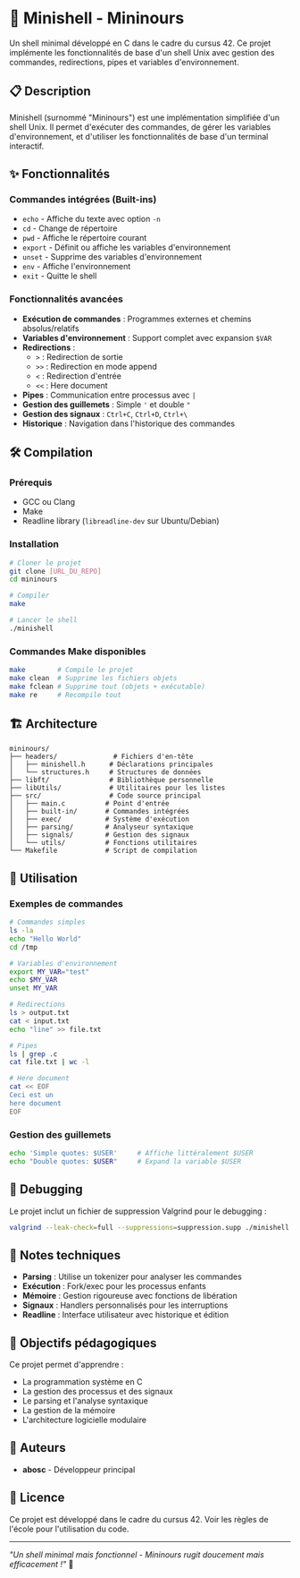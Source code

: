 # 🐻 Minishell - Mininours

Un shell minimal développé en C dans le cadre du cursus 42. Ce projet implémente les fonctionnalités de base d'un shell Unix avec gestion des commandes, redirections, pipes et variables d'environnement.

## 📋 Description

Minishell (surnommé "Mininours") est une implémentation simplifiée d'un shell Unix. Il permet d'exécuter des commandes, de gérer les variables d'environnement, et d'utiliser les fonctionnalités de base d'un terminal interactif.

## ✨ Fonctionnalités

### Commandes intégrées (Built-ins)
- `echo` - Affiche du texte avec option `-n`
- `cd` - Change de répertoire
- `pwd` - Affiche le répertoire courant
- `export` - Définit ou affiche les variables d'environnement
- `unset` - Supprime des variables d'environnement
- `env` - Affiche l'environnement
- `exit` - Quitte le shell

### Fonctionnalités avancées
- **Exécution de commandes** : Programmes externes et chemins absolus/relatifs
- **Variables d'environnement** : Support complet avec expansion `$VAR`
- **Redirections** :
  - `>` : Redirection de sortie
  - `>>` : Redirection en mode append
  - `<` : Redirection d'entrée
  - `<<` : Here document
- **Pipes** : Communication entre processus avec `|`
- **Gestion des guillemets** : Simple `'` et double `"`
- **Gestion des signaux** : `Ctrl+C`, `Ctrl+D`, `Ctrl+\`
- **Historique** : Navigation dans l'historique des commandes

## 🛠️ Compilation

### Prérequis
- GCC ou Clang
- Make
- Readline library (`libreadline-dev` sur Ubuntu/Debian)

### Installation
```bash
# Cloner le projet
git clone [URL_DU_REPO]
cd mininours

# Compiler
make

# Lancer le shell
./minishell
```

### Commandes Make disponibles
```bash
make        # Compile le projet
make clean  # Supprime les fichiers objets
make fclean # Supprime tout (objets + exécutable)
make re     # Recompile tout
```

## 🏗️ Architecture

```
mininours/
├── headers/              # Fichiers d'en-tête
│   ├── minishell.h      # Déclarations principales
│   └── structures.h     # Structures de données
├── libft/               # Bibliothèque personnelle
├── libUtils/            # Utilitaires pour les listes
├── src/                 # Code source principal
│   ├── main.c          # Point d'entrée
│   ├── built-in/       # Commandes intégrées
│   ├── exec/           # Système d'exécution
│   ├── parsing/        # Analyseur syntaxique
│   ├── signals/        # Gestion des signaux
│   └── utils/          # Fonctions utilitaires
└── Makefile            # Script de compilation
```

## 🚀 Utilisation

### Exemples de commandes
```bash
# Commandes simples
ls -la
echo "Hello World"
cd /tmp

# Variables d'environnement
export MY_VAR="test"
echo $MY_VAR
unset MY_VAR

# Redirections
ls > output.txt
cat < input.txt
echo "line" >> file.txt

# Pipes
ls | grep .c
cat file.txt | wc -l

# Here document
cat << EOF
Ceci est un
here document
EOF
```

### Gestion des guillemets
```bash
echo 'Simple quotes: $USER'     # Affiche littéralement $USER
echo "Double quotes: $USER"     # Expand la variable $USER
```

## 🔧 Debugging

Le projet inclut un fichier de suppression Valgrind pour le debugging :
```bash
valgrind --leak-check=full --suppressions=suppression.supp ./minishell
```

## 📝 Notes techniques

- **Parsing** : Utilise un tokenizer pour analyser les commandes
- **Exécution** : Fork/exec pour les processus enfants
- **Mémoire** : Gestion rigoureuse avec fonctions de libération
- **Signaux** : Handlers personnalisés pour les interruptions
- **Readline** : Interface utilisateur avec historique et édition

## 🎯 Objectifs pédagogiques

Ce projet permet d'apprendre :
- La programmation système en C
- La gestion des processus et des signaux
- Le parsing et l'analyse syntaxique
- La gestion de la mémoire
- L'architecture logicielle modulaire

## 👥 Auteurs

- **abosc** - Développeur principal

## 📄 Licence

Ce projet est développé dans le cadre du cursus 42. Voir les règles de l'école pour l'utilisation du code.

---

*"Un shell minimal mais fonctionnel - Mininours rugit doucement mais efficacement !"* 🐻
